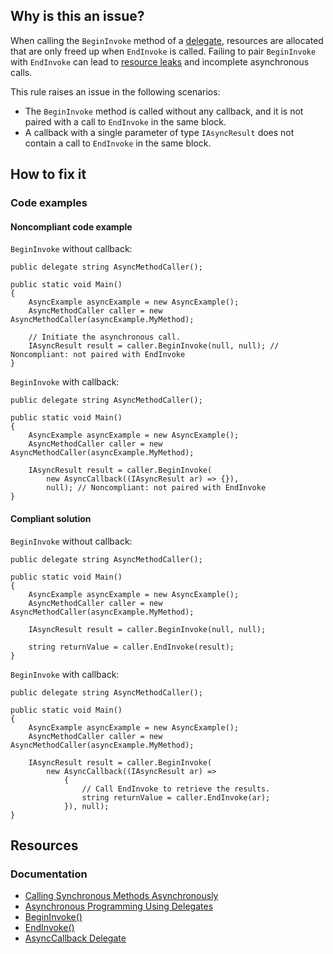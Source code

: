 ## Why is this an issue?
 
When calling the `BeginInvoke` method of a [delegate](https://learn.microsoft.com/en-us/dotnet/api/system.delegate), resources are allocated that are only freed up when `EndInvoke` is called. Failing to pair `BeginInvoke` with `EndInvoke` can lead to [resource leaks](https://en.wikipedia.org/wiki/Resource_leak) and incomplete asynchronous calls.
 
This rule raises an issue in the following scenarios:
 
- The `BeginInvoke` method is called without any callback, and it is not paired with a call to `EndInvoke` in the same
  block.
- A callback with a single parameter of type `IAsyncResult` does not contain a call to `EndInvoke` in the same block.

## How to fix it
 
### Code examples
 
#### Noncompliant code example
 
`BeginInvoke` without callback:

    public delegate string AsyncMethodCaller();
    
    public static void Main()
    {
        AsyncExample asyncExample = new AsyncExample();
        AsyncMethodCaller caller = new AsyncMethodCaller(asyncExample.MyMethod);
    
        // Initiate the asynchronous call.
        IAsyncResult result = caller.BeginInvoke(null, null); // Noncompliant: not paired with EndInvoke
    }

`BeginInvoke` with callback:

    public delegate string AsyncMethodCaller();
    
    public static void Main()
    {
        AsyncExample asyncExample = new AsyncExample();
        AsyncMethodCaller caller = new AsyncMethodCaller(asyncExample.MyMethod);
    
        IAsyncResult result = caller.BeginInvoke(
            new AsyncCallback((IAsyncResult ar) => {}),
            null); // Noncompliant: not paired with EndInvoke
    }

#### Compliant solution
 
`BeginInvoke` without callback:

    public delegate string AsyncMethodCaller();
    
    public static void Main()
    {
        AsyncExample asyncExample = new AsyncExample();
        AsyncMethodCaller caller = new AsyncMethodCaller(asyncExample.MyMethod);
    
        IAsyncResult result = caller.BeginInvoke(null, null);
    
        string returnValue = caller.EndInvoke(result);
    }

`BeginInvoke` with callback:

    public delegate string AsyncMethodCaller();
    
    public static void Main()
    {
        AsyncExample asyncExample = new AsyncExample();
        AsyncMethodCaller caller = new AsyncMethodCaller(asyncExample.MyMethod);
    
        IAsyncResult result = caller.BeginInvoke(
            new AsyncCallback((IAsyncResult ar) =>
                {
                    // Call EndInvoke to retrieve the results.
                    string returnValue = caller.EndInvoke(ar);
                }), null);
    }

## Resources
 
### Documentation

- [Calling
  Synchronous Methods Asynchronously](https://learn.microsoft.com/en-us/dotnet/standard/asynchronous-programming-patterns/calling-synchronous-methods-asynchronously)
- [Asynchronous
  Programming Using Delegates](https://learn.microsoft.com/en-us/dotnet/standard/asynchronous-programming-patterns/asynchronous-programming-using-delegates)
- [BeginInvoke()](https://learn.microsoft.com/en-us/dotnet/api/system.windows.forms.control.begininvoke)
- [EndInvoke()](https://learn.microsoft.com/en-us/dotnet/api/system.windows.forms.control.endinvoke)
- [AsyncCallback Delegate](https://learn.microsoft.com/en-us/dotnet/api/system.asynccallback)